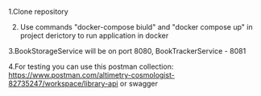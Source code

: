 1.Clone repository

2. Use commands "docker-compose biuld" and "docker compose up" in project derictory to run application in docker

3.BookStorageService will be on port 8080, BookTrackerService - 8081

4.For testing you can use this postman collection: https://www.postman.com/altimetry-cosmologist-82735247/workspace/library-api or swagger 
